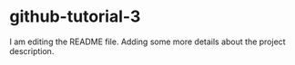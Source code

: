 # github-tutorial-3
I am editing the README file. Adding some more details about the project description.
